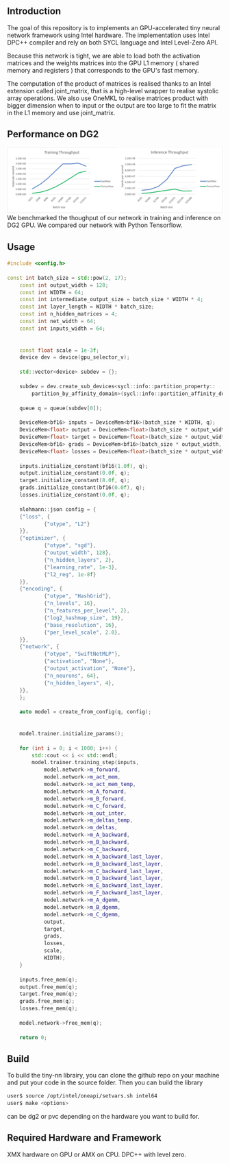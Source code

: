 ## Introduction
The goal of this repository is to implements an GPU-accelerated tiny neural network framework using Intel hardware. The implementation uses Intel DPC++ compiler and rely on both SYCL language and Intel Level-Zero API.

Because this network is tight, we are able to load both the activation matrices and the weights matrices into the GPU L1 memory ( shared memory and registers ) that corresponds to the GPU's fast memory.

The computation of the product of matrices is realised thanks to an Intel extension called joint_matrix, that is a high-level wrapper to realise systolic array operations. We also use OneMKL to realise matrices product with bigger dimension when to input or the output are too large to fit the matrix in the L1 memory and use joint_matrix.

## Performance on DG2
![Image](data/performances.png)
We benchmarked the thoughput of our network in training and inference on DG2 GPU. We compared our network with Python Tensorflow.

## Usage 
```cpp
#include <config.h>

const int batch_size = std::pow(2, 17);
    const int output_width = 128;
    const int WIDTH = 64;
    const int intermediate_output_size = batch_size * WIDTH * 4;
    const int layer_length = WIDTH * batch_size;
    const int n_hidden_matrices = 4;
    const int net_width = 64;
    const int inputs_width = 64;


    const float scale = 1e-3f;
    device dev = device(gpu_selector_v);

    std::vector<device> subdev = {};

    subdev = dev.create_sub_devices<sycl::info::partition_property::
        partition_by_affinity_domain>(sycl::info::partition_affinity_domain::numa);

    queue q = queue(subdev[0]);

    DeviceMem<bf16> inputs = DeviceMem<bf16>(batch_size * WIDTH, q);
    DeviceMem<float> output = DeviceMem<float>(batch_size * output_width, q);
    DeviceMem<float> target = DeviceMem<float>(batch_size * output_width, q);
    DeviceMem<bf16> grads = DeviceMem<bf16>(batch_size * output_width, q);
    DeviceMem<float> losses = DeviceMem<float>(batch_size * output_width, q);

    inputs.initialize_constant(bf16(1.0f), q);
    output.initialize_constant(0.0f, q);
    target.initialize_constant(8.0f, q);
    grads.initialize_constant(bf16(0.0f), q);
    losses.initialize_constant(0.0f, q);

    nlohmann::json config = {
    {"loss", {
            {"otype", "L2"}
    }},
    {"optimizer", {
            {"otype", "sgd"},
            {"output_width", 128},
            {"n_hidden_layers", 2},
            {"learning_rate", 1e-3},
            {"l2_reg", 1e-8f}
    }},
    {"encoding", {
            {"otype", "HashGrid"},
            {"n_levels", 16},
            {"n_features_per_level", 2},
            {"log2_hashmap_size", 19},
            {"base_resolution", 16},
            {"per_level_scale", 2.0},
    }},
    {"network", {
            {"otype", "SwiftNetMLP"},
            {"activation", "None"},
            {"output_activation", "None"},
            {"n_neurons", 64},
            {"n_hidden_layers", 4},
    }},
    };

    auto model = create_from_config(q, config);


    model.trainer.initialize_params();

    for (int i = 0; i < 1000; i++) {
        std::cout << i << std::endl;
        model.trainer.training_step(inputs,
            model.network->m_forward,
            model.network->m_act_mem,
            model.network->m_act_mem_temp,
            model.network->m_A_forward,
            model.network->m_B_forward,
            model.network->m_C_forward,
            model.network->m_out_inter,
            model.network->m_deltas_temp,
            model.network->m_deltas,
            model.network->m_A_backward,
            model.network->m_B_backward,
            model.network->m_C_backward,
            model.network->m_A_backward_last_layer,
            model.network->m_B_backward_last_layer,
            model.network->m_C_backward_last_layer,
            model.network->m_D_backward_last_layer,
            model.network->m_E_backward_last_layer,
            model.network->m_F_backward_last_layer,
            model.network->m_A_dgemm,
            model.network->m_B_dgemm,
            model.network->m_C_dgemm,
            output,
            target,
            grads,
            losses,
            scale,
            WIDTH);
    }

    inputs.free_mem(q);
    output.free_mem(q);
    target.free_mem(q);
    grads.free_mem(q);
    losses.free_mem(q);

    model.network->free_mem(q);

    return 0;

```

## Build

To build the tiny-nn librairy, you can clone the github repo on your machine and put your code in the source folder.
Then you can build the library

```sh
user$ source /opt/intel/oneapi/setvars.sh intel64
user$ make <options>
```

<options> can be dg2 or pvc depending on the hardware you want to build for.

## Required Hardware and Framework
XMX hardware on GPU or AMX on CPU.
DPC++ with level zero.




